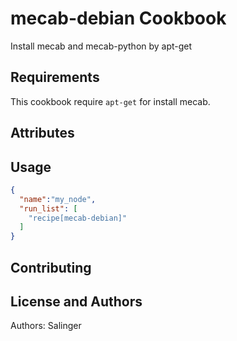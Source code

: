 mecab-debian Cookbook
=====================
Install mecab and mecab-python by apt-get

Requirements
------------
This cookbook require `apt-get` for install mecab.


Attributes
----------

Usage
-----

```json
{
  "name":"my_node",
  "run_list": [
    "recipe[mecab-debian]"
  ]
}
```

Contributing
------------

License and Authors
-------------------
Authors: Salinger